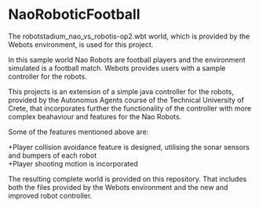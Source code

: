 # NaoRoboticFootball
 
 The robotstadium_nao_vs_robotis-op2.wbt world, which is provided by the Webots environment, is used for this project.
 
 In this sample world Nao Robots are football players and the environment simulated is a football match.
 Webots provides users with a sample controller for the robots.

 This projects is an extension of a simple java controller for the robots, provided by the Autonomus Agents course
 of the Technical University of Crete, that incorporates further the functionality of the
 controller with more complex beahaviour and features for the Nao Robots.

 Some of the features mentioned above are:

 +Player collision avoidance feature is designed, utilising the sonar sensors and bumpers of each robot        
 +Player shooting motion is incorporated 

 The resulting complete world is provided on this repository. That includes both the files provided by the Webots 
 environment and the new and improved robot controller.



 

  


